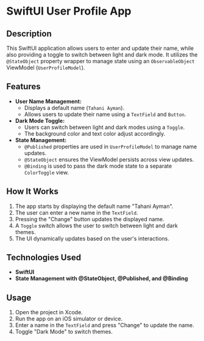 # SwiftUI User Profile App

## Description
This SwiftUI application allows users to enter and update their name, while also providing a toggle to switch between light and dark mode. It utilizes the `@StateObject` property wrapper to manage state using an `ObservableObject` ViewModel (`UserProfileModel`).

## Features
- **User Name Management:**
  - Displays a default name (`Tahani Ayman`).
  - Allows users to update their name using a `TextField` and `Button`.
- **Dark Mode Toggle:**
  - Users can switch between light and dark modes using a `Toggle`.
  - The background color and text color adjust accordingly.
- **State Management:**
  - `@Published` properties are used in `UserProfileModel` to manage name updates.
  - `@StateObject` ensures the ViewModel persists across view updates.
  - `@Binding` is used to pass the dark mode state to a separate `ColorToggle` view.

## How It Works
1. The app starts by displaying the default name "Tahani Ayman".
2. The user can enter a new name in the `TextField`.
3. Pressing the "Change" button updates the displayed name.
4. A `Toggle` switch allows the user to switch between light and dark themes.
5. The UI dynamically updates based on the user's interactions.

## Technologies Used
- **SwiftUI**
- **State Management with @StateObject, @Published, and @Binding**

## Usage
1. Open the project in Xcode.
2. Run the app on an iOS simulator or device.
3. Enter a name in the `TextField` and press "Change" to update the name.
4. Toggle "Dark Mode" to switch themes.
